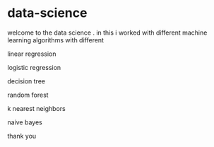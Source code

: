 # data-science
welcome to the  data science . in this   i worked  with different machine learning algorithms with different 

linear regression

logistic regression

decision tree

random forest 

k nearest neighbors

naive bayes



thank you 
